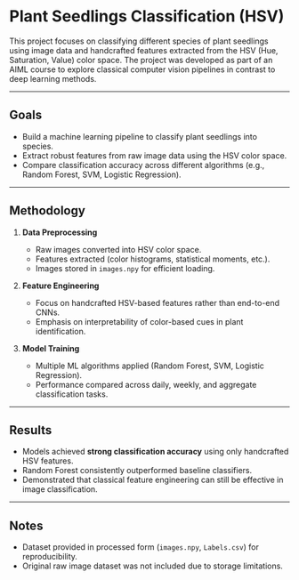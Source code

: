 # Plant Seedlings Classification (HSV)

This project focuses on classifying different species of plant seedlings using image data and handcrafted features extracted from the HSV (Hue, Saturation, Value) color space. The project was developed as part of an AIML course to explore classical computer vision pipelines in contrast to deep learning methods.

---

## Goals
- Build a machine learning pipeline to classify plant seedlings into species.  
- Extract robust features from raw image data using the HSV color space.  
- Compare classification accuracy across different algorithms (e.g., Random Forest, SVM, Logistic Regression).  

---

## Methodology
1. **Data Preprocessing**
   - Raw images converted into HSV color space.  
   - Features extracted (color histograms, statistical moments, etc.).  
   - Images stored in `images.npy` for efficient loading.  

2. **Feature Engineering**
   - Focus on handcrafted HSV-based features rather than end-to-end CNNs.  
   - Emphasis on interpretability of color-based cues in plant identification.  

3. **Model Training**
   - Multiple ML algorithms applied (Random Forest, SVM, Logistic Regression).  
   - Performance compared across daily, weekly, and aggregate classification tasks.  

---

## Results
- Models achieved **strong classification accuracy** using only handcrafted HSV features.  
- Random Forest consistently outperformed baseline classifiers.  
- Demonstrated that classical feature engineering can still be effective in image classification.  

---

## Notes
- Dataset provided in processed form (`images.npy`, `Labels.csv`) for reproducibility.  
- Original raw image dataset was not included due to storage limitations.  
